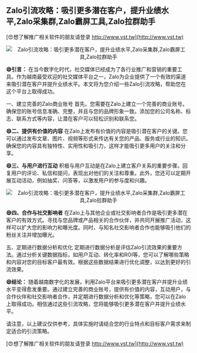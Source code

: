 ## **Zalo引流攻略：吸引更多潜在客户，提升业绩水平,Zalo采集群,Zalo霸屏工具,Zalo拉群助手**

[😍想了解推广相关软件的朋友请登录 http://www.vst.tw](http://www.vst.tw)

 <center><img src="https://vst.tw/MP4/tuiguang/png/5.png" alt="Zalo引流攻略：吸引更多潜在客户，提升业绩水平,Zalo采集群,Zalo霸屏工具,Zalo拉群助手"></center>

**😄引言：**
在当今数字化时代，社交媒体已经成为了各行业推广和营销的重要工具。作为越南最受欢迎的社交媒体平台之一，Zalo为企业提供了一个有效的渠道来吸引潜在客户并提升业绩水平。本文将为您介绍一些Zalo引流攻略，帮助您在这个平台上取得成功。

一、建立完善的Zalo商业账号
首先，您需要在Zalo上建立一个完善的商业账号。确保您的账号信息准确、完整，并且与您的品牌形象一致。添加您的公司名称、标志、联系方式等内容，让潜在客户可以轻松识别和联系您。

**😄二、提供有价值的内容**
在Zalo上发布有价值的内容是吸引潜在客户的关键。您可以通过发布文章、图片、视频等形式来传达有关您的产品、服务或行业的知识。确保您的内容具有独特性、实用性和吸引力，这样才能吸引更多用户的关注和分享。

**😄三、与用户进行互动**
积极与用户互动是在Zalo上建立客户关系的重要步骤。回复用户的评论、私信和提问，表现出对他们的关注和尊重。此外，您还可以定期开展互动活动，例如抽奖、问答等，以激发用户的参与度和兴趣。

 <center><img src="https://vst.tw/MP4/tuiguang/png/0.png" alt="Zalo引流攻略：吸引更多潜在客户，提升业绩水平,Zalo采集群,Zalo霸屏工具,Zalo拉群助手"></center>

**😄四、合作与社交影响者**
在Zalo上与其他企业或社交影响者合作是吸引更多潜在客户的有效方式。寻找与您品牌或产品相关的合作伙伴，并共同开展推广活动，这样可以扩大您的影响力和曝光度。同时，与知名社交影响者合作也能够吸引他们的粉丝关注并增加曝光。

五、定期进行数据分析和优化
定期进行数据分析是评估Zalo引流效果的重要方法。通过分析关键数据指标，如用户互动、转化率和ROI等，您可以了解哪些策略和内容对您的目标客户最有效。根据这些数据结果进行优化调整，以达到更好的引流效果。

**😄结论：**
随着越南数字化的发展，利用Zalo平台来吸引更多潜在客户并提升业绩水平变得愈发重要。通过建立完善的商业账号，提供有价值的内容，互动用户，与合作伙伴和社交影响者合作，并定期进行数据分析和优化等策略，您可以在Zalo上取得成功。相信通过这些引流攻略，您将能够吸引更多潜在客户并提升业绩水平。

请注意，以上建议仅供参考，具体实施时请结合您的行业特点和目标客户需求来制定适合的引流策略。

[😍想了解推广相关软件的朋友请登录 http://www.vst.tw](http://www.vst.tw)



